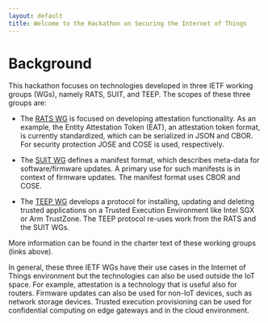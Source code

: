 ```yaml
---
layout: default
title: Welcome to the Hackathon on Securing the Internet of Things
---
```


# Background

This hackathon focuses on technologies developed in three IETF working groups (WGs), namely RATS, SUIT, and TEEP. The scopes of these three groups are:


- The [RATS WG](https://datatracker.ietf.org/wg/rats/about/) is focused on developing attestation functionality. As an example, the Entity Attestation Token (EAT), an attestation token format, is currently standardized, which can be serialized in JSON and CBOR. For security protection JOSE and COSE is used, respectively.

- The [SUIT WG](https://datatracker.ietf.org/wg/suit/about/) defines a manifest format, which describes meta-data for software/firmware updates. A primary use for such manifests is in context of firmware updates. The manifest format uses CBOR and COSE.

- The [TEEP WG](https://datatracker.ietf.org/wg/teep/about/) develops a protocol for installing, updating and deleting trusted applications on a Trusted Execution Environment like Intel SGX or Arm TrustZone. The TEEP protocol re-uses work from the RATS and the SUIT WGs.

More information can be found in the charter text of these working groups (links above).

In general, these three IETF WGs have their use cases in the Internet of Things environment but the technologies can also be used outside the IoT space. For example, attestation is a technology that is useful also for routers. Firmware updates can also be used for non-IoT devices, such as network storage devices. Trusted execution provisioning can be used for confidential computing on edge gateways and in the cloud environment.


